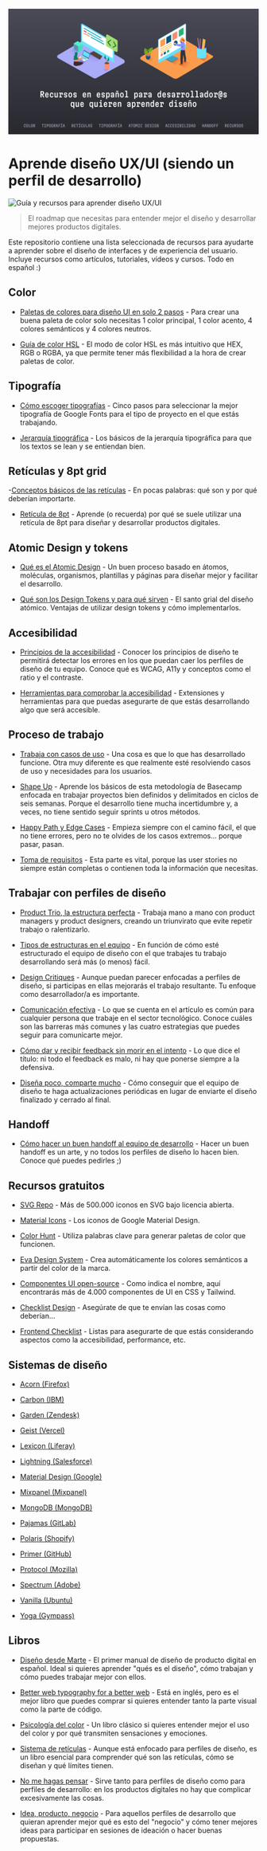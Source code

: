 ![Cabecera para aprender diseño UX/UI](cabecera.svg)

# Aprende diseño UX/UI (siendo un perfil de desarrollo)

![Guía y recursos para aprender diseño UX/UI](/images/thumbnail.png)

> El roadmap que necesitas para entender mejor el diseño y desarrollar mejores productos digitales.

Este repositorio contiene una lista seleccionada de recursos para ayudarte a aprender sobre el diseño de interfaces y de experiencia del usuario. Incluye recursos como artículos, tutoriales, vídeos y cursos. Todo en español :)

## Color

- [Paletas de colores para diseño UI en solo 2 pasos](https://www.uifrommars.com/crear-paletas-de-color-diseno-ui/) - Para crear una buena paleta de color solo necesitas 1 color principal, 1 color acento, 4 colores semánticos y 4 colores neutros.

- [Guía de color HSL](https://www.uifrommars.com/que-es-hsl/) - El modo de color HSL es más intuitivo que HEX, RGB o RGBA, ya que permite tener más flexibilidad a la hora de crear paletas de color.

## Tipografía

- [Cómo escoger tipografías](https://www.uifrommars.com/como-escoger-tipografias/) - Cinco pasos para seleccionar la mejor tipografía de Google Fonts para el tipo de proyecto en el que estás trabajando.

- [Jerarquía tipográfica](https://www.uifrommars.com/jerarquia-tipografica-que-es-ejemplos/) - Los básicos de la jerarquía tipográfica para que los textos se lean y se entiendan bien.

## Retículas y 8pt grid

-[Conceptos básicos de las retículas](https://www.uifrommars.com/mejora-tu-diseno-ui-utilizando-reticulas/) - En pocas palabras: qué son y por qué deberían importarte.

- [Retícula de 8pt](https://www.uifrommars.com/reticula-8pt-que-es-para-que-sirve/) - Aprende (o recuerda) por qué se suele utilizar una retícula de 8pt para diseñar y desarrollar productos digitales.

## Atomic Design y tokens

- [Qué es el Atomic Design](https://www.uifrommars.com/atomic-design-ventajas/) - Un buen proceso basado en átomos, moléculas, organismos, plantillas y páginas para diseñar mejor y facilitar el desarrollo.

- [Qué son los Design Tokens y para qué sirven](https://www.uifrommars.com/design-tokens-que-son-ventajas/) - El santo grial del diseño atómico. Ventajas de utilizar design tokens y cómo implementarlos.

## Accesibilidad

- [Principios de la accesibilidad](https://www.uifrommars.com/como-disenar-web-app-accesible/) - Conocer los principios de diseño te permitirá detectar los errores en los que puedan caer los perfiles de diseño de tu equipo. Conoce qué es WCAG, A11y y conceptos como el ratio y el contraste.

- [Herramientas para comprobar la accesibilidad](https://www.uifrommars.com/7-herramientas-accesibilidad-disenadores/) - Extensiones y herramientas para que puedas asegurarte de que estás desarrollando algo que será accesible.

## Proceso de trabajo

- [Trabaja con casos de uso](https://www.uifrommars.com/casos-de-uso/) - Una cosa es que lo que has desarrollado funcione. Otra muy diferente es que realmente esté resolviendo casos de uso y necesidades para los usuarios.

- [Shape Up](https://www.uifrommars.com/que-es-shape-up/) - Aprende los básicos de esta metodología de Basecamp enfocada en trabajar proyectos bien definidos y delimitados en ciclos de seis semanas. Porque el desarrollo tiene mucha incertidumbre y, a veces, no tiene sentido seguir sprints u otros métodos.

- [Happy Path y Edge Cases](https://www.uifrommars.com/que-es-happy-path/) - Empieza siempre con el camino fácil, el que no tiene errores, pero no te olvides de los casos extremos... porque pasar, pasan.

- [Toma de requisitos](https://www.uifrommars.com/como-hacer-un-buen-brief/) - Esta parte es vital, porque las user stories no siempre están completas o contienen toda la información que necesitas.

## Trabajar con perfiles de diseño

- [Product Trio, la estructura perfecta](https://www.uifrommars.com/que-es-product-trio/) - Trabaja mano a mano con product managers y product designers, creando un triunvirato que evite repetir trabajo o ralentizarlo.

- [Tipos de estructuras en el equipo](https://www.uifrommars.com/estructuras-equipos-diseno/) - En función de cómo esté estructurado el equipo de diseño con el que trabajes tu trabajo desarrollando será más (o menos) fácil.

- [Design Critiques](https://www.uifrommars.com/que-es-design-critique-como-hacerlas/) - Aunque puedan parecer enfocadas a perfiles de diseño, si participas en ellas mejorarás el trabajo resultante. Tu enfoque como desarrollador/a es importante.

- [Comunicación efectiva](https://www.uifrommars.com/comunicacion-efectiva-diseno/) - Lo que se cuenta en el artículo es común para cualquier persona que trabaje en el sector tecnológico. Conoce cuáles son las barreras más comunes y las cuatro estrategias que puedes seguir para comunicarte mejor.

- [Cómo dar y recibir feedback sin morir en el intento](https://www.uifrommars.com/como-dar-recibir-feedback/) - Lo que dice el título: ni todo el feedback es malo, ni hay que ponerse siempre a la defensiva.

- [Diseña poco, comparte mucho](https://www.uifrommars.com/ciclos-de-feedback/) - Cómo conseguir que el equipo de diseño te haga actualizaciones periódicas en lugar de enviarte el diseño finalizado y cerrado al final.

## Handoff

- [Cómo hacer un buen handoff al equipo de desarrollo](https://www.uifrommars.com/como-hacer-handoff-diseno/) - Hacer un buen handoff es un arte, y no todos los perfiles de diseño lo hacen bien. Conoce qué puedes pedirles ;)

## Recursos gratuitos

- [SVG Repo](https://www.svgrepo.com/) - Más de 500.000 iconos en SVG bajo licencia abierta.

- [Material Icons](https://www.svgrepo.com/) - Los iconos de Google Material Design.

- [Color Hunt](https://colorhunt.co/) - Utiliza palabras clave para generar paletas de color que funcionen.

- [Eva Design System](https://colors.eva.design/) - Crea automáticamente los colores semánticos a partir del color de la marca.

- [Componentes UI open-source](https://uiverse.io/) - Como indica el nombre, aquí encontrarás más de 4.000 componentes de UI en CSS y Tailwind.

- [Checklist Design](https://www.checklist.design/) - Asegúrate de que te envían las cosas como deberían...

- [Frontend Checklist](https://frontendchecklist.io/) - Listas para asegurarte de que estás considerando aspectos como la accesibilidad, performance, etc.

## Sistemas de diseño

- [Acorn (Firefox)](https://acorn.firefox.com/latest/acorn-aRSAh0Sp)

- [Carbon (IBM)](https://carbondesignsystem.com/)

- [Garden (Zendesk)](https://garden.zendesk.com/)

- [Geist (Vercel)](https://vercel.com/geist/introduction)

- [Lexicon (Liferay)](https://liferay.design/lexicon/)

- [Lightning (Salesforce)](https://www.lightningdesignsystem.com/)

- [Material Design (Google)](https://m3.material.io/)

- [Mixpanel (Mixpanel)](https://design.mixpanel.com/)

- [MongoDB (MongoDB)](https://www.mongodb.design/#/ui-design-system/welcome)

- [Pajamas (GitLab)](https://design.gitlab.com/)

- [Polaris (Shopify)](https://polaris.shopify.com/)

- [Primer (GitHub)](https://primer.style/)

- [Protocol (Mozilla)](https://protocol.mozilla.org/)

- [Spectrum (Adobe)](https://spectrum.adobe.com/)

- [Vanilla (Ubuntu)](https://vanillaframework.io/)

- [Yoga (Gympass)](https://gympass.github.io/yoga/)

## Libros

- [Diseño desde Marte](https://disenodesdemarte.com/) - El primer manual de diseño de producto digital en español. Ideal si quieres aprender "qués es el diseño", cómo trabajan y cómo puedes trabajar mejor con ellos.

- [Better web typography for a better web](https://amzn.to/4caHpKS) - Está en inglés, pero es el mejor libro que puedes comprar si quieres entender tanto la parte visual como la parte de código.

- [Psicología del color](https://amzn.to/3v48vTv) - Un libro clásico si quieres entender mejor el uso del color y por qué transmiten sensaciones y emociones.

- [Sistema de retículas](https://amzn.to/3IZwiHz) - Aunque está enfocado para perfiles de diseño, es un libro esencial para comprender qué son las retículas, cómo se diseñan y qué límites tienen.

- [No me hagas pensar](https://amzn.to/3IEy9RH) - Sirve tanto para perfiles de diseño como para perfiles de desarrollo: en los productos digitales no hay que complicar excesivamente las cosas.

- [Idea, producto, negocio](https://amzn.to/4afnuIT) - Para aquellos perfiles de desarrollo que quieran aprender mejor qué es esto del "negocio" y cómo tener mejores ideas para participar en sesiones de ideación o hacer buenas propuestas.
